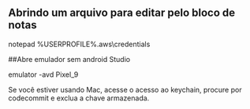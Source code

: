 ## Abrindo um arquivo para editar pelo bloco de notas

notepad %USERPROFILE%\.aws\credentials

##Abre emulador sem android Studio

emulator -avd Pixel_9


Se você estiver usando Mac, acesse o acesso ao keychain, procure por codecommit e exclua a chave armazenada.
